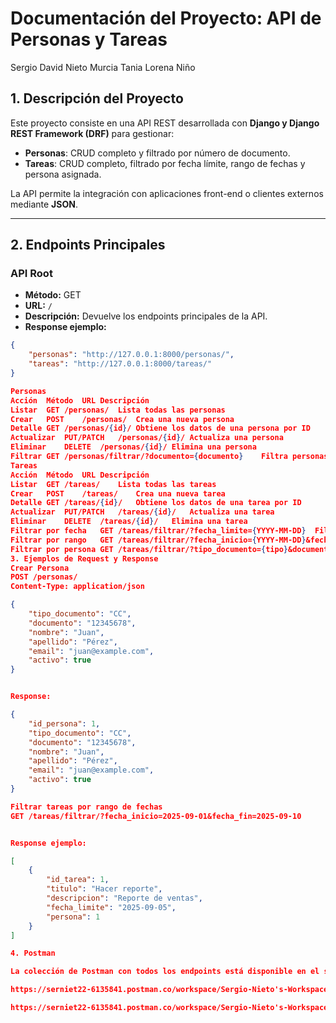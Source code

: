 # Documentación del Proyecto: API de Personas y Tareas
Sergio David Nieto Murcia
Tania Lorena Niño 

## 1. Descripción del Proyecto

Este proyecto consiste en una API REST desarrollada con **Django y Django REST Framework (DRF)** para gestionar:

- **Personas**: CRUD completo y filtrado por número de documento.  
- **Tareas**: CRUD completo, filtrado por fecha límite, rango de fechas y persona asignada.

La API permite la integración con aplicaciones front-end o clientes externos mediante **JSON**.

---

## 2. Endpoints Principales

### API Root

- **Método:** GET  
- **URL:** `/`  
- **Descripción:** Devuelve los endpoints principales de la API.  
- **Response ejemplo:**
```json
{
    "personas": "http://127.0.0.1:8000/personas/",
    "tareas": "http://127.0.0.1:8000/tareas/"
}

Personas
Acción	Método	URL	Descripción
Listar	GET	/personas/	Lista todas las personas
Crear	POST	/personas/	Crea una nueva persona
Detalle	GET	/personas/{id}/	Obtiene los datos de una persona por ID
Actualizar	PUT/PATCH	/personas/{id}/	Actualiza una persona
Eliminar	DELETE	/personas/{id}/	Elimina una persona
Filtrar	GET	/personas/filtrar/?documento={documento}	Filtra personas por número de documento
Tareas
Acción	Método	URL	Descripción
Listar	GET	/tareas/	Lista todas las tareas
Crear	POST	/tareas/	Crea una nueva tarea
Detalle	GET	/tareas/{id}/	Obtiene los datos de una tarea por ID
Actualizar	PUT/PATCH	/tareas/{id}/	Actualiza una tarea
Eliminar	DELETE	/tareas/{id}/	Elimina una tarea
Filtrar por fecha	GET	/tareas/filtrar/?fecha_limite={YYYY-MM-DD}	Filtra tareas por fecha límite exacta
Filtrar por rango	GET	/tareas/filtrar/?fecha_inicio={YYYY-MM-DD}&fecha_fin={YYYY-MM-DD}	Filtra tareas por rango de fechas
Filtrar por persona	GET	/tareas/filtrar/?tipo_documento={tipo}&documento_persona={documento}	Filtra tareas asignadas a una persona
3. Ejemplos de Request y Response
Crear Persona
POST /personas/
Content-Type: application/json

{
    "tipo_documento": "CC",
    "documento": "12345678",
    "nombre": "Juan",
    "apellido": "Pérez",
    "email": "juan@example.com",
    "activo": true
}


Response:

{
    "id_persona": 1,
    "tipo_documento": "CC",
    "documento": "12345678",
    "nombre": "Juan",
    "apellido": "Pérez",
    "email": "juan@example.com",
    "activo": true
}

Filtrar tareas por rango de fechas
GET /tareas/filtrar/?fecha_inicio=2025-09-01&fecha_fin=2025-09-10


Response ejemplo:

[
    {
        "id_tarea": 1,
        "titulo": "Hacer reporte",
        "descripcion": "Reporte de ventas",
        "fecha_limite": "2025-09-05",
        "persona": 1
    }
]

4. Postman

La colección de Postman con todos los endpoints está disponible en el siguiente enlace:

https://serniet22-6135841.postman.co/workspace/Sergio-Nieto's-Workspace~0dc71281-47ce-40c6-8b57-47159d18c6d9/collection/48003272-1d179ccd-ffb4-4aaf-b798-520f567b9e0e?action=share&source=copy-link&creator=48003272

https://serniet22-6135841.postman.co/workspace/Sergio-Nieto's-Workspace~0dc71281-47ce-40c6-8b57-47159d18c6d9/collection/48003272-1d179ccd-ffb4-4aaf-b798-520f567b9e0e?action=share&source=copy-link&creator=48003272